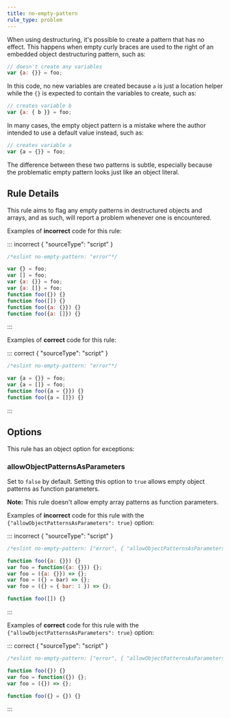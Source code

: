 ```yaml
---
title: no-empty-pattern
rule_type: problem
---
```




When using destructuring, it's possible to create a pattern that has no effect. This happens when empty curly braces are used to the right of an embedded object destructuring pattern, such as:

```js
// doesn't create any variables
var {a: {}} = foo;
```

In this code, no new variables are created because `a` is just a location helper while the `{}` is expected to contain the variables to create, such as:

```js
// creates variable b
var {a: { b }} = foo;
```

In many cases, the empty object pattern is a mistake where the author intended to use a default value instead, such as:

```js
// creates variable a
var {a = {}} = foo;
```

The difference between these two patterns is subtle, especially because the problematic empty pattern looks just like an object literal.

## Rule Details

This rule aims to flag any empty patterns in destructured objects and arrays, and as such, will report a problem whenever one is encountered.

Examples of **incorrect** code for this rule:

::: incorrect { "sourceType": "script" }

```js
/*eslint no-empty-pattern: "error"*/

var {} = foo;
var [] = foo;
var {a: {}} = foo;
var {a: []} = foo;
function foo({}) {}
function foo([]) {}
function foo({a: {}}) {}
function foo({a: []}) {}
```

:::

Examples of **correct** code for this rule:

::: correct { "sourceType": "script" }

```js
/*eslint no-empty-pattern: "error"*/

var {a = {}} = foo;
var {a = []} = foo;
function foo({a = {}}) {}
function foo({a = []}) {}
```

:::

## Options

This rule has an object option for exceptions:

### allowObjectPatternsAsParameters

Set to `false` by default. Setting this option to `true` allows empty object patterns as function parameters.

**Note:** This rule doesn't allow empty array patterns as function parameters.

Examples of **incorrect** code for this rule with the `{"allowObjectPatternsAsParameters": true}` option:

::: incorrect { "sourceType": "script" }

```js
/*eslint no-empty-pattern: ["error", { "allowObjectPatternsAsParameters": true }]*/

function foo({a: {}}) {}
var foo = function({a: {}}) {};
var foo = ({a: {}}) => {};
var foo = ({} = bar) => {};
var foo = ({} = { bar: 1 }) => {};

function foo([]) {}
```

:::

Examples of **correct** code for this rule with the `{"allowObjectPatternsAsParameters": true}` option:

::: correct { "sourceType": "script" }

```js
/*eslint no-empty-pattern: ["error", { "allowObjectPatternsAsParameters": true }]*/

function foo({}) {}
var foo = function({}) {};
var foo = ({}) => {};

function foo({} = {}) {}
```

:::
